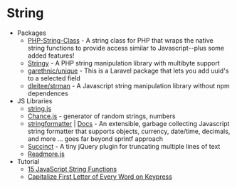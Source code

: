 # String
* Packages
    - [PHP-String-Class](https://goo.gl/mo0Nla) - A string class for PHP that wraps the native string functions to provide access similar to Javascript--plus some added features!
    - [Stringy](https://goo.gl/b72ZDF) - A PHP string manipulation library with multibyte support
    - [garethnic/unique](https://goo.gl/7Ehsp3) - This is a Laravel package that lets you add uuid's to a selected field
    - [dleitee/strman](https://goo.gl/FcNk3t) - A Javascript string manipulation library without npm dependences
* JS Libraries
    - [string.js](http://stringjs.com/)
    - [Chance.js](http://chancejs.com/) - generator of random strings, numbers
    - [stringformatter](http://goo.gl/QV7tqo) | [Docs](http://goo.gl/ZIQrvq) - An extensible, garbage collecting Javascript string formatter that supports objects, currency, date/time, decimals, and more ... goes far beyond sprintf approach
    - [Succinct](http://goo.gl/5PCs2x) - A tiny jQuery plugin for truncating multiple lines of text
    - [Readmore.js](http://goo.gl/VYYcll)
* Tutorial
    - [15 JavaScript String Functions](http://goo.gl/9Hcaer)
    - [Capitalize First Letter of Every Word on Keypress](http://goo.gl/2eRXm2)
